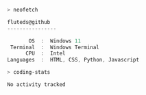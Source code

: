 ```zsh
> neofetch
```

<!--align="left" src="https://github.com/fluteds.png" alt="logo.png" width="200"/>-->

```csharp
fluteds@github
----------------

       OS  :  Windows 11
 Terminal  :  Windows Terminal
      CPU  :  Intel
Languages  :  HTML, CSS, Python, Javascript
```

```zsh
> coding-stats
```

<!--START_SECTION:waka-->

```text
No activity tracked
```

<!--END_SECTION:waka-->
